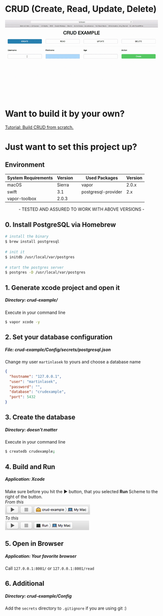 # CRUD (Create, Read, Update, Delete)
![From](../images/crud.gif)

# Want to build it by your own?
[Tutorial: Build CRUD from scratch.](documentation/tutorial.md)

# Just want to set this project up?
## Environment
System Requirements | Version |  | Used Packages | Version |
------------ | ------------- | ------------- | ------------- | ------------- |
macOS | Sierra |  | vapor | 2.0.x |
swift | 3.1 |  | postgresql-provider | 2.x |
vapor-toolbox | 2.0.3 |

<center>- TESTED AND ASSURED TO WORK WITH ABOVE VERSIONS - </center>

## 0. Install PostgreSQL via Homebrew
```bash
# install the binary
$ brew install postgresql

# init it
$ initdb /usr/local/var/postgres

# start the postgres server
$ postgres -D /usr/local/var/postgres
```

## 1. Generate xcode project and open it
##### <b>Directory:</b> crud-example/
Execute in your command line
```bash
$ vapor xcode -y
```

## 2. Set your database configuration
##### <b>File:</b> crud-example/Config/secrets/postgresql.json
Change my user `martinlasek` to yours and choose a database name
```JSON
{
  "hostname": "127.0.0.1",
  "user": "martinlasek",
  "password": "",
  "database": "crudexample",
  "port": 5432
}
```

## 3. Create the database
##### <b>Directory:</b> <i>doesn't matter</i>
Execute in your command line
```bash
$ createdb crudexample;
```

## 4. Build and Run
##### <b>Application:</b> Xcode
Make sure before you hit the ► button, that you selected <b> Run </b> Scheme to the right of the button. <br>
<i>From this</i> <br>
![From](../images/Build_and_Run_1.png)
<br> <i>To this</i> <br>
![To](../images/Build_and_Run_2.png)

## 5. Open in Browser
##### <b>Application:</b> Your favorite browser
Call `127.0.0.1:8001/` or `127.0.0.1:8001/read`

## 6. Additional
##### <b>Directory:</b> crud-example/Config
Add the `secrets` directory to `.gitignore` if you are using git :)
